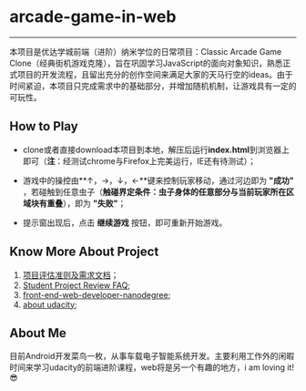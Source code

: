 # arcade-game-in-web

--------------------------------------------------------------------------------

本项目是优达学城前端（进阶）纳米学位的日常项目：Classic Arcade Game Clone（经典街机游戏克隆），旨在巩固学习JavaScript的面向对象知识，熟悉正式项目的开发流程，且留出充分的创作空间来满足大家的天马行空的ideas。由于时间紧迫，本项目只完成需求中的基础部分，并增加随机机制，让游戏具有一定的可玩性。

## How to Play

- clone或者直接download本项目到本地，解压后运行**index.html**到浏览器上即可（**注**：经测试chrome与Firefox上完美运行，IE还有待测试）；

- 游戏中的操控由**↑，→，↓，←**键来控制玩家移动，通过河边即为 **"成功"** ，若碰触到任意虫子（**触碰界定条件：虫子身体的任意部分与当前玩家所在区域块有重叠**），即为 **"失败"**；

- 提示窗出现后，点击 **继续游戏** 按钮，即可重新开始游戏。

## Know More About Project

1. [项目评估准则及需求文档](https://review.udacity.com/#!/rubrics/499/view)；
2. [Student Project Review FAQ](https://review.udacity.com/#!/submissions/student-faq);
3. [front-end-web-developer-nanodegree](https://cn.udacity.com/course/front-end-web-developer-nanodegree--nd001-cn-advanced);
4. [about udacity](https://cn.udacity.com/us/);

## About Me

目前Android开发菜鸟一枚，从事车载电子智能系统开发。主要利用工作外的闲暇时间来学习udacity的前端进阶课程，web将是另一个有趣的地方，i am loving it! :sunglasses:
